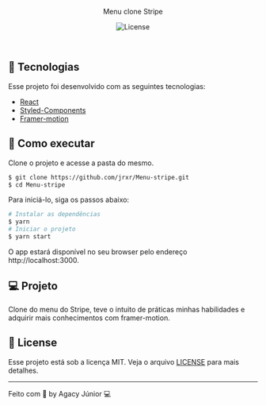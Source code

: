 <p align="center">
  Menu clone Stripe
</p>

<p align="center">
  <img  src="https://img.shields.io/static/v1?label=license&message=MIT&color=8257E5&labelColor=000000" alt="License">
</p>


<br>

## 🧪 Tecnologias

Esse projeto foi desenvolvido com as seguintes tecnologias:

- [React](https://reactjs.org)
- [Styled-Components](https://styled-components.com/)
- [Framer-motion](https://www.framer.com/motion/)

## 🚀 Como executar

Clone o projeto e acesse a pasta do mesmo.

```bash
$ git clone https://github.com/jrxr/Menu-stripe.git
$ cd Menu-stripe
```

Para iniciá-lo, siga os passos abaixo:
```bash
# Instalar as dependências
$ yarn
# Iniciar o projeto
$ yarn start
```
O app estará disponível no seu browser pelo endereço http://localhost:3000.

## 💻 Projeto

Clone do menu do Stripe, teve o intuito de práticas minhas habilidades e adquirir mais conhecimentos com framer-motion.

## 📝 License

Esse projeto está sob a licença MIT. Veja o arquivo [LICENSE](LICENSE.md) para mais detalhes.

---

Feito com 💜 by Agacy Júnior 💻
